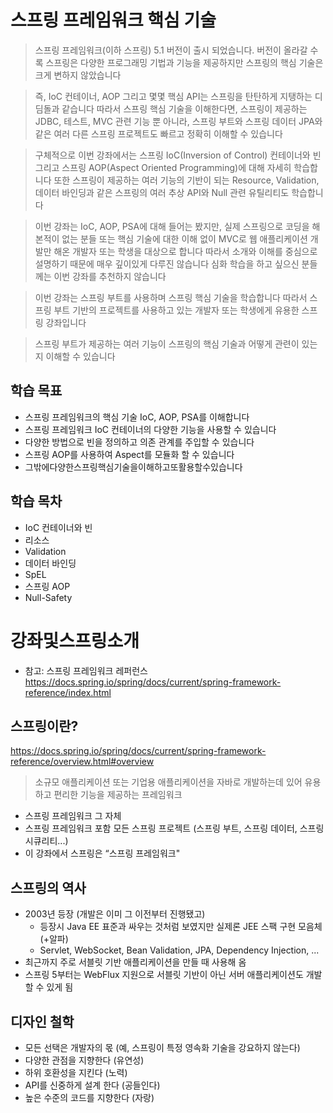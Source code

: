 # 스프링 프레임워크 핵심 기술

> 스프링 프레임워크(이하 스프링) 5.1 버전이 출시 되었습니다. 버전이 올라갈 수록 스프링은 다양한 프로그래밍 기법과 기능을 제공하지만 스프링의 핵심 기술은 크게 변하지 않았습니다

> 즉, IoC 컨테이너, AOP 그리고 몇몇 핵심 API는 스프링을 탄탄하게 지탱하는 디딤돌과 같습니다
> 따라서 스프링 핵심 기술을 이해한다면, 스프링이 제공하는 JDBC, 테스트, MVC 관련 기능 뿐 아니라, 스프링 부트와 스프링 데이터 JPA와 같은 여러 다른 스프링 프로젝트도 빠르고 정확히 이해할 수 있습니다

> 구체적으로 이번 강좌에서는 ​스프링 IoC​(Inversion of Control) 컨테이너와 빈 그리고 ​스프링 AOP​(Aspect Oriented Programming)에 대해 자세히 학습합니다
> 또한 스프링이 제공하는 여러 기능의 기반이 되는 Resource, Validation, 데이터 바인딩과 같은 스프링의 여러 ​추상 API​와 Null 관련 유틸리티도 학습합니다

> 이번 강좌는 IoC, AOP, PSA에 대해 들어는 봤지만, 실제 스프링으로 코딩을 해본적이 없는 분들 또는 핵심 기술에 대한 이해 없이 MVC로 웹 애플리케이션 개발만 해온 개발자 또는 학생을 대상으로 합니다 
> 따라서 소개와 이해를 중심으로 설명하기 때문에 매우 깊이있게 다루진 않습니다 
> 심화 학습을 하고 싶으신 분들께는 이번 강좌를 추천하지 않습니다

> 이번 강좌는 스프링 부트를 사용하며 스프링 핵심 기술을 학습합니다 따라서 스프링 부트 기반의 프로젝트를 사용하고 있는 개발자 또는 학생에게 유용한 스프링 강좌입니다

> 스프링 부트가 제공하는 여러 기능이 스프링의 핵심 기술과 어떻게 관련이 있는지 이해할 수 있습니다

## 학습 목표
- 스프링 프레임워크의 핵심 기술 IoC, AOP, PSA를 이해합니다
- 스프링 프레임워크 IoC 컨테이너의 다양한 기능을 사용할 수 있습니다
- 다양한 방법으로 빈을 정의하고 의존 관계를 주입할 수 있습니다
- 스프링 AOP를 사용하여 Aspect를 모듈화 할 수 있습니다
- 그밖에다양한스프링핵심기술을이해하고또활용할수있습니다

## 학습 목차
-  IoC 컨테이너와 빈
-  리소스
-  Validation
-  데이터 바인딩
-  SpEL
-  스프링 AOP
-  Null-Safety

# 강좌및스프링소개
- 참고: 스프링 프레임워크 레퍼런스
https://docs.spring.io/spring/docs/current/spring-framework-reference/index.html

## 스프링이란? 
https://docs.spring.io/spring/docs/current/spring-framework-reference/overview.html#overview
> 소규모 애플리케이션 또는 기업용 애플리케이션을 자바로 개발하는데 있어 유용하고 편리한 기능을 제공하는 프레임워크
- 스프링 프레임워크 그 자체
- 스프링 프레임워크 포함 모든 스프링 프로젝트 (스프링 부트, 스프링 데이터, 스프링시큐리티...)
- 이 강좌에서 스프링은 “스프링 프레임워크"

## 스프링의 역사
- 2003년 등장 (개발은 이미 그 이전부터 진행됐고)
  - 등장시 Java EE 표준과 싸우는 것처럼 보였지만 실제론 JEE 스팩 구현 모음체(+알파)
  - Servlet, WebSocket, Bean Validation, JPA, Dependency Injection, ...
- 최근까지 주로 서블릿 기반 애플리케이션을 만들 때 사용해 옴
- 스프링 5부터는 WebFlux 지원으로 서블릿 기반이 아닌 서버 애플리케이션도 개발할 수 있게 됨

## 디자인 철학
- 모든 선택은 개발자의 몫 (예, 스프링이 특정 영속화 기술을 강요하지 않는다)
- 다양한 관점을 지향한다 (유연성)
- 하위 호환성을 지킨다 (노력)
- API를 신중하게 설계 한다 (공들인다)
- 높은 수준의 코드를 지향한다 (자랑)